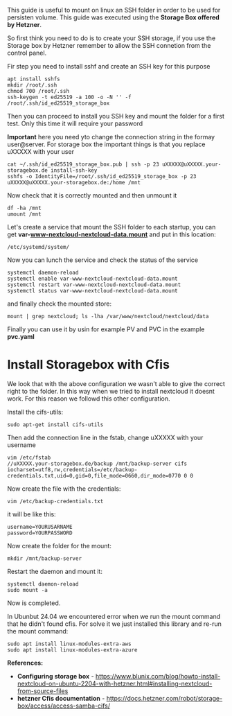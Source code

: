 This guide is useful to mount on linux an SSH folder in order to be used for persisten volume. This guide was executed using the **Storage Box offered by Hetzner**.

So first think you need to do is to create your SSH storage, if you use the Storage box by Hetzner remember to allow the SSH connetion from the control panel.

Fir step you need to install sshf and create an SSH key for this purpose

```
apt install sshfs
mkdir /root/.ssh
chmod 700 /root/.ssh
ssh-keygen -t ed25519 -a 100 -o -N '' -f /root/.ssh/id_ed25519_storage_box
```

Then you can proceed to install you SSH key and mount the folder for a first test. Only this time it will require your password

**Important** here you need yto change the connection string in the formay user@server. For storage box the important things is that you replace uXXXXX with your user

```
cat ~/.ssh/id_ed25519_storage_box.pub | ssh -p 23 uXXXXX@uXXXXX.your-storagebox.de install-ssh-key
sshfs -o IdentityFile=/root/.ssh/id_ed25519_storage_box -p 23  uXXXXX@uXXXXX.your-storagebox.de:/home /mnt
```

Now check that it is correctly mounted and then unmount it
```
df -ha /mnt
umount /mnt
```

Let's create a service that mount the SSH folder to each startup, you can get **var-www-nextcloud-nextcloud-data.mount** and put in this location:
```
/etc/systemd/system/
```

Now you can lunch the service and check the status of the service 
```
systemctl daemon-reload
systemctl enable var-www-nextcloud-nextcloud-data.mount
systemctl restart var-www-nextcloud-nextcloud-data.mount
systemctl status var-www-nextcloud-nextcloud-data.mount
```

and finally check the mounted store:
```
mount | grep nextcloud; ls -lha /var/www/nextcloud/nextcloud/data
```

Finally you can use it by usin for example PV and PVC in the example **pvc.yaml**

# Install Storagebox with Cfis

We look that with the above configuration we wasn't able to give the correct right to the folder. In this way when we tried to install nextcloud it doesnt work. For this reason we followd this other configuration.

Install the cifs-utils:
```
sudo apt-get install cifs-utils
```

Then add the connection line in the fstab, change uXXXXX with your username

```
vim /etc/fstab
//uXXXXX.your-storagebox.de/backup /mnt/backup-server cifs iocharset=utf8,rw,credentials=/etc/backup-credentials.txt,uid=0,gid=0,file_mode=0660,dir_mode=0770 0 0
```

Now create the file with the credentials:

```
vim /etc/backup-credentials.txt
```

it will be like this:
```
username=YOURUSARNAME
password=YOURPASSWORD
```

Now create the folder for the mount:

```
mkdir /mnt/backup-server
```

Restart the daemon and mount it:
```
systemctl daemon-reload
sudo mount -a
```

Now is completed.

In Ubunbut 24.04 we encountered error when we run the mount command that he didn't found cfis. For solve it we just installed this library and re-run the mount command:
```
sudo apt install linux-modules-extra-aws 
sudo apt install linux-modules-extra-azure
```


**References:**
* **Configuring storage box** - https://www.blunix.com/blog/howto-install-nextcloud-on-ubuntu-2204-with-hetzner.html#installing-nextcloud-from-source-files
* **hetzner Cfis documentation** - https://docs.hetzner.com/robot/storage-box/access/access-samba-cifs/
